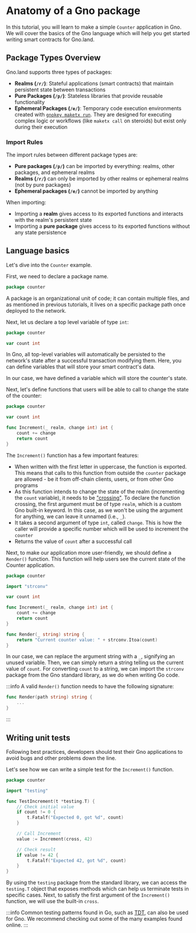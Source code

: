 # Anatomy of a Gno package

In this tutorial, you will learn to make a simple `Counter` application in
Gno. We will cover the basics of the Gno language which will help you get
started writing smart contracts for Gno.land.

## Package Types Overview

Gno.land supports three types of packages:
- **Realms (`/r/`)**: Stateful applications (smart contracts) that maintain 
  persistent state between transactions
- **Pure Packages (`/p/`)**: Stateless libraries that provide reusable 
  functionality
- **Ephemeral Packages (`/e/`)**: Temporary code execution environments created 
  with [`gnokey maketx run`](../users/interact-with-gnokey.md#run). They are 
  designed for executing complex logic or workflows (like `maketx call` on 
  steroids) but exist only during their execution

### Import Rules

The import rules between different package types are:
- **Pure packages (`/p/`)** can be imported by everything: realms, other 
  packages, and ephemeral realms
- **Realms (`/r/`)** can only be imported by other realms or ephemeral realms 
  (not by pure packages)
- **Ephemeral packages (`/e/`)** cannot be imported by anything

When importing:
- Importing a **realm** gives access to its exported functions and interacts 
  with the realm's persistent state
- Importing a **pure package** gives access to its exported functions without 
  any state persistence

## Language basics

Let's dive into the `Counter` example.

First, we need to declare a package name.

```go
package counter
```

A package is an organizational unit of code; it can contain multiple files, and
as mentioned in previous tutorials, it lives on a specific package path once
deployed to the network.

Next, let us declare a top level variable of type `int`:

```go
package counter

var count int
```

In Gno, all top-level variables will automatically be persisted to the network's
state after a successful transaction modifying them. Here, you can define
variables that will store your smart contract's data.

In our case, we have defined a variable which will store the counter's state.

Next, let's define functions that users will be able to call to change the state
of the counter:

```go
package counter

var count int

func Increment(_ realm, change int) int {
	count += change
	return count
}
```

The `Increment()` function has a few important features:
- When written with the first letter in uppercase, the function is
exported. This means that calls to this function from outside the `counter`
package are allowed - be it from off-chain clients, users, or from other Gno programs
- As this function intends to change the state of the realm (incrementing the 
`count` variable), it needs to be ["crossing"](../resources/gno-interrealm.md). 
To declare the function crossing, the first argument must be of type `realm`, 
which is a custom Gno built-in keyword. In this case, as we won't be using the 
argument for anything, we can leave it unnamed (i.e., `_`).
- It takes a second argument of type `int`, called `change`. This is how the caller
will provide a specific number which will be used to increment the `counter`
- Returns the value of `count` after a successful call

Next, to make our application more user-friendly, we should define a `Render()`
function. This function will help users see the current state of the Counter
application.

```go gno path=counter.gno run_expr=println(Render(""))
package counter

import "strconv"

var count int

func Increment(_ realm, change int) int {
	count += change
	return count
}

func Render(_ string) string {
	return "Current counter value: " + strconv.Itoa(count)
}
```

In our case, we can replace the argument string with a `_`, signifying an unused
variable. Then, we can simply return a string telling us the current value of
`count`. For converting `count` to a string, we can import the `strconv` package
from the Gno standard library, as we do when writing Go code.

:::info
A valid `Render()` function needs to have the following signature:
```go
func Render(path string) string {
	...
}
```
:::

## Writing unit tests

Following best practices, developers should test their Gno applications to avoid
bugs and other problems down the line.

Let's see how we can write a simple test for the `Increment()` function.

```go gno path=counter_test.gno depends_on=counter.gno
package counter

import "testing"

func TestIncrement(t *testing.T) {
	// Check initial value
	if count != 0 {
		t.Fatalf("Expected 0, got %d", count)
	}

	// Call Increment
	value := Increment(cross, 42)

	// Check result
	if value != 42 {
		t.Fatalf("Expected 42, got %d", count)
	}
}
```

By using the `testing` package from the standard library, we can access the
`testing.T` object that exposes methods which can help us terminate tests in specific cases.
Next, to satisfy the first argument of the `Increment()` function, we will use the
built-in `cross`.

:::info
Common testing patterns found in Go, such as [TDT](https://go.dev/wiki/TableDrivenTests),
can also be used for Gno. We recommend checking out some of the many examples
found online.
:::
